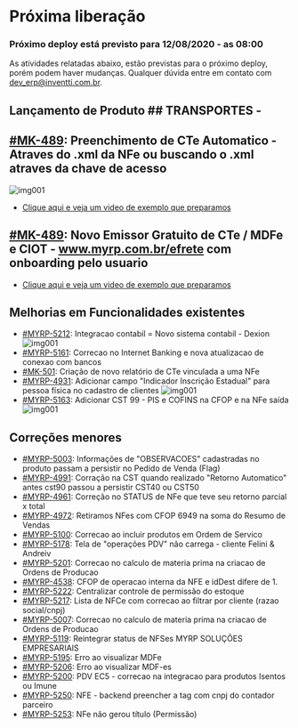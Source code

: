 # Próxima liberação

### Próximo deploy está previsto para 12/08/2020 - as 08:00
As atividades relatadas abaixo, estão previstas para o próximo deploy, porém podem haver mudanças. Qualquer dúvida entre em contato com dev_erp@inventti.com.br.

## Lançamento de Produto ## TRANSPORTES -
## [#MK-489](https://devmyrp.atlassian.net/browse/MK-489): Preenchimento de CTe Automatico - Atraves do .xml da NFe ou buscando o .xml atraves da chave de acesso
![img001](https://i.imgur.com/KFZOL7O.jpg)
* [Clique aqui e veja um video de exemplo que preparamos](https://i.imgur.com/URlB0Sl.mp4)

## [#MK-489](https://devmyrp.atlassian.net/browse/MK-489): Novo Emissor Gratuito de CTe / MDFe e CIOT - www.myrp.com.br/efrete com onboarding pelo usuario
* [Clique aqui e veja um video de exemplo que preparamos](https://www.loom.com/share/943bc24d45e747bfb29b66f39cf6aeed)

## Melhorias em Funcionalidades existentes
* [#MYRP-5212](https://devmyrp.atlassian.net/browse/MYRP-5212): Integracao contabil = Novo sistema contabil - Dexion
![img001](https://i.imgur.com/TH9TiLR.jpg)
* [#MYRP-5161](https://devmyrp.atlassian.net/browse/MYRP-5161): Correcao no Internet Banking e nova atualizacao de conexao com bancos
* [#MK-501](https://devmyrp.atlassian.net/browse/MK-501): Criação de novo relatório de CTe vinculada a uma NFe
* [#MYRP-4931](https://devmyrp.atlassian.net/browse/MYRP-4931): Adicionar campo "Indicador Inscrição Estadual" para pessoa física no cadastro de clientes
![img001](https://i.imgur.com/pRsuuxU.jpg)
* [#MYRP-5163](https://devmyrp.atlassian.net/browse/MYRP-5163): Adicionar CST 99 - PIS e COFINS na CFOP e na NFe saída
![img001](https://i.imgur.com/wNiAP31.jpg)

## Correções menores
* [#MYRP-5003](https://devmyrp.atlassian.net/browse/MYRP-5003): Informações de "OBSERVACOES" cadastradas no produto passam a persistir no Pedido de Venda (Flag)
* [#MYRP-4991](https://devmyrp.atlassian.net/browse/MYRP-4991): Corração na CST quando realizado "Retorno Automatico" antes cst90 passou a persistir CST40 ou CST50
* [#MYRP-4961](https://devmyrp.atlassian.net/browse/MYRP-4961): Correção no STATUS de NFe que teve seu retorno parcial x total
* [#MYRP-4972](https://devmyrp.atlassian.net/browse/MYRP-4972): Retiramos NFes com CFOP 6949 na soma do Resumo de Vendas 
* [#MYRP-5100](https://devmyrp.atlassian.net/browse/MYRP-5100): Correcao ao incluir produtos em Ordem de Servico
* [#MYRP-5178](https://devmyrp.atlassian.net/browse/MYRP-5178): Tela de "operações PDV" não carrega - cliente Felini & Andreiv
* [#MYRP-5201](https://devmyrp.atlassian.net/browse/MYRP-5201): Correcao no calculo de materia prima na criacao de Ordens de Producao
* [#MYRP-4538](https://devmyrp.atlassian.net/browse/MYRP-4538): CFOP de operacao interna da NFE e idDest difere de 1.
* [#MYRP-5222](https://devmyrp.atlassian.net/browse/MYRP-5222): Centralizar controle de permissão do estoque
* [#MYRP-5217](https://devmyrp.atlassian.net/browse/MYRP-5217): Lista de NFCe com correcao ao filtrar por cliente (razao social/cnpj)
* [#MYRP-5007](https://devmyrp.atlassian.net/browse/MYRP-5007): Correcao no calculo de materia prima na criacao de Ordens de Producao
* [#MYRP-5119](https://devmyrp.atlassian.net/browse/MYRP-5119): Reintegrar status de NFSes MYRP SOLUÇÕES EMPRESARIAIS
* [#MYRP-5195](https://devmyrp.atlassian.net/browse/MYRP-5195): Erro ao visualizar MDFe
* [#MYRP-5206](https://devmyrp.atlassian.net/browse/MYRP-5206): Erro ao visualizar MDF-es
* [#MYRP-5200](https://devmyrp.atlassian.net/browse/MYRP-5200): PDV EC5 - correcao na integracao para produtos Isentos ou Imune 
* [#MYRP-5250](https://devmyrp.atlassian.net/browse/MYRP-5250): NFE - backend preencher a tag <autxml> com cnpj do contador parceiro
* [#MYRP-5253](https://devmyrp.atlassian.net/browse/MYRP-5253): NFe não gerou título (Permissão)